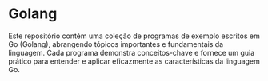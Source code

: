 # Golang
Este repositório contém uma coleção de programas de exemplo escritos em Go (Golang), abrangendo tópicos importantes e fundamentais da linguagem. Cada programa demonstra conceitos-chave e fornece um guia prático para entender e aplicar eficazmente as características da linguagem Go.
